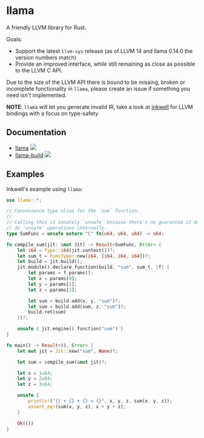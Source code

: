 # llama

A friendly LLVM library for Rust.

Goals:
- Support the latest `llvm-sys` release (as of LLVM 14 and llama 0.14.0 the version numbers match)
- Provide an improved interface, while still remaining as close as possible to the LLVM C API.

Due to the size of the LLVM API there is bound to be missing, broken or incomplete functionality in `llama`, please create an issue if something you need isn't implemented.

**NOTE**: `llama` will let you generate invalid IR, take a look at [inkwell](https://github.com/TheDan64/inkwell) for LLVM bindings with a focus on type-safety

## Documentation

- [llama](https://zshipko.github.io/llama/llama) <a href="https://crates.io/crates/llama"><img src="https://img.shields.io/crates/v/llama.svg"></a>
- [llama-build](https://zshipko.github.io/llama/llama_build) <a href="https://crates.io/crates/llama-build"><img src="https://img.shields.io/crates/v/llama-build.svg"></a>

## Examples

Inkwell's example using `llama`:

```rust
use llama::*;

// Convenience type alias for the `sum` function.
//
// Calling this is innately `unsafe` because there's no guarantee it doesn't
// do `unsafe` operations internally.
type SumFunc = unsafe extern "C" fn(u64, u64, u64) -> u64;

fn compile_sum(jit: &mut Jit) -> Result<SumFunc, Error> {
    let i64 = Type::i64(jit.context())?;
    let sum_t = FuncType::new(i64, [i64, i64, i64])?;
    let build = jit.build();
    jit.module().declare_function(build, "sum", sum_t, |f| {
        let params = f.params();
        let x = params[0];
        let y = params[1];
        let z = params[2];

        let sum = build.add(x, y, "sum")?;
        let sum = build.add(sum, z, "sum")?;
        build.ret(sum)
    })?;

    unsafe { jit.engine().function("sum") }
}

fn main() -> Result<(), Error> {
    let mut jit = Jit::new("sum", None)?;

    let sum = compile_sum(&mut jit)?;

    let x = 1u64;
    let y = 2u64;
    let z = 3u64;

    unsafe {
        println!("{} + {} + {} = {}", x, y, z, sum(x, y, z));
        assert_eq!(sum(x, y, z), x + y + z);
    }

    Ok(())
}
```

